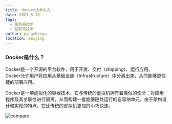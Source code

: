 ```yaml
---
title: docker技术入门
date: 2021-8-18
tags: 
  - 服务器技术
  - 互联网技术
author: yangzhenyu
location: beijing  
---
```


### Docker是什么？

Docker是一个开源的平台软件，用于开发、交付（shipping）、运行应用。Docker允许用户将应用从基础设施（Infrastructure）中分离出来，从而能够更快捷的部署应用。



Docker是一项虚拟化的容器技术，它与传统的虚拟机拥有着类似的使命：对应用程序及其关联性进行隔离，从而构建一套能够随处运行的自容纳单元。由于架构设计和实现的特点，它比传统的虚拟机更加的小巧快速。

![compare](https://pic1.zhimg.com/80/20006deca0fccda0d536edd626835e9e_720w.jpg?source=1940ef5c "Docker与虚拟机对比")